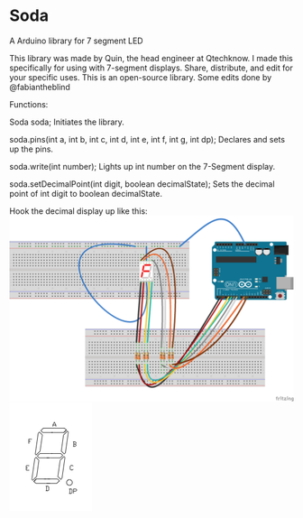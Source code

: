 Soda  
====

A Arduino library for 7 segment LED  

This library was made by Quin, the head engineer at Qtechknow.  I made this specifically for using with 7-segment displays.  Share, distribute, and edit for your specific uses.  This is an open-source library.
Some edits done by @fabiantheblind

Functions:

Soda soda;
  Initiates the library.

soda.pins(int a, int b, int c, int d, int e, int f, int g, int dp);
    Declares and sets up the pins.

soda.write(int number);
    Lights up int number on the 7-Segment display.

soda.setDecimalPoint(int digit, boolean decimalState);
    Sets the decimal point of int digit to boolean decimalState.


Hook the decimal display up like this:  
![](Simple7SegmentLed.png)  
![](7SegmentLed_Pinlayout.png)  



